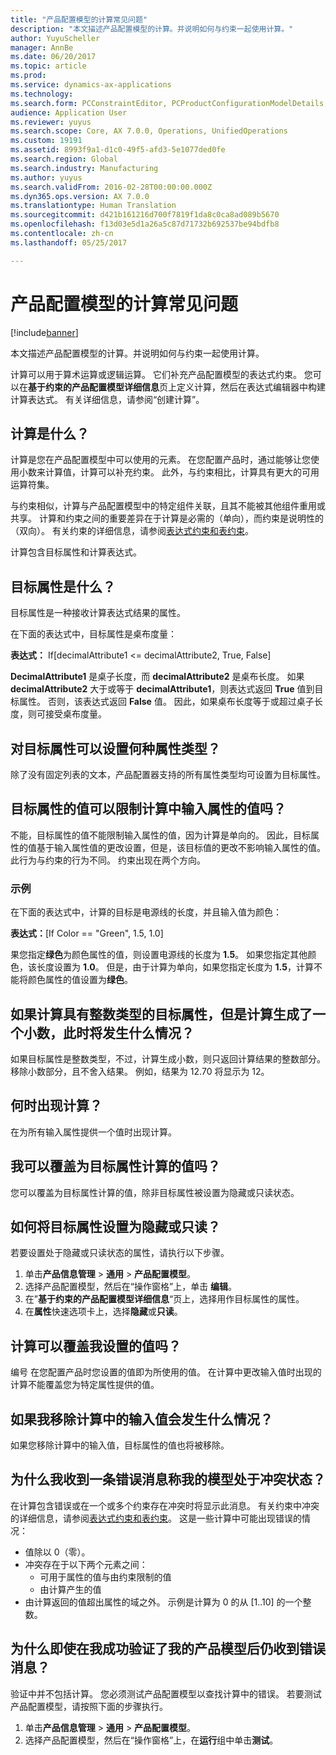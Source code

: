 ```yaml
---
title: "产品配置模型的计算常见问题"
description: "本文描述产品配置模型的计算。并说明如何与约束一起使用计算。"
author: YuyuScheller
manager: AnnBe
ms.date: 06/20/2017
ms.topic: article
ms.prod: 
ms.service: dynamics-ax-applications
ms.technology: 
ms.search.form: PCConstraintEditor, PCProductConfigurationModelDetails, PCRuntimeConfigurator
audience: Application User
ms.reviewer: yuyus
ms.search.scope: Core, AX 7.0.0, Operations, UnifiedOperations
ms.custom: 19191
ms.assetid: 8993f9a1-d1c0-49f5-afd3-5e1077ded0fe
ms.search.region: Global
ms.search.industry: Manufacturing
ms.author: yuyus
ms.search.validFrom: 2016-02-28T00:00:00.000Z
ms.dyn365.ops.version: AX 7.0.0
ms.translationtype: Human Translation
ms.sourcegitcommit: d421b161216d700f7819f1da8c0ca8ad089b5670
ms.openlocfilehash: f13d03e5d1a26a5c87d71732b692537be94bdfb8
ms.contentlocale: zh-cn
ms.lasthandoff: 05/25/2017

---
```


# <a name="calculations-for-product-configuration-models-faq"></a>产品配置模型的计算常见问题

[!include[banner](../includes/banner.md)]


本文描述产品配置模型的计算。并说明如何与约束一起使用计算。

计算可以用于算术运算或逻辑运算。 它们补充产品配置模型的表达式约束。 您可以在**基于约束的产品配置模型详细信息**页上定义计算，然后在表达式编辑器中构建计算表达式。 有关详细信息，请参阅“创建计算”。

## <a name="what-is-a-calculation"></a>计算是什么？
计算是您在产品配置模型中可以使用的元素。 在您配置产品时，通过能够让您使用小数来计算值，计算可以补充约束。 此外，与约束相比，计算具有更大的可用运算符集。  

与约束相似，计算与产品配置模型中的特定组件关联，且其不能被其他组件重用或共享。 计算和约束之间的重要差异在于计算是必需的（单向），而约束是说明性的（双向）。 有关约束的详细信息，请参阅[表达式约束和表约束](expression-constraints-table-constraints-product-configuration-models.md)。  

计算包含目标属性和计算表达式。

## <a name="what-is-a-target-attribute"></a>目标属性是什么？
目标属性是一种接收计算表达式结果的属性。  

在下面的表达式中，目标属性是桌布度量：  

**表达式：** If\[decimalAttribute1 &lt;= decimalAttribute2, True, False\]  

**DecimalAttribute1** 是桌子长度，而 **decimalAttribute2** 是桌布长度。 如果 **decimalAttribute2** 大于或等于 **decimalAttribute1**，则表达式返回 **True** 值到目标属性。 否则，该表达式返回 **False** 值。 因此，如果桌布长度等于或超过桌子长度，则可接受桌布度量。

## <a name="what-attribute-types-can-be-set-to-target-attributes"></a>对目标属性可以设置何种属性类型？
除了没有固定列表的文本，产品配置器支持的所有属性类型均可设置为目标属性。

## <a name="can-the-value-of-a-target-attribute-restrict-the-values-of-the-input-attributes-in-a-calculation"></a>目标属性的值可以限制计算中输入属性的值吗？
不能，目标属性的值不能限制输入属性的值，因为计算是单向的。 因此，目标属性的值基于输入属性值的更改设置，但是，该目标值的更改不影响输入属性的值。 此行为与约束的行为不同。 约束出现在两个方向。

### <a name="example"></a>示例

在下面的表达式中，计算的目标是电源线的长度，并且输入值为颜色：  

**表达式：**\[If Color == "Green", 1.5, 1.0\]  

果您指定**绿色**为颜色属性的值，则设置电源线的长度为 **1.5**。 如果您指定其他颜色，该长度设置为 **1.0**。 但是，由于计算为单向，如果您指定长度为 **1.5**，计算不能将颜色属性的值设置为**绿色**。

## <a name="what-happens-if-a-calculation-has-a-target-attribute-of-the-integer-type-but-a-calculation-generates-a-decimal-number"></a>如果计算具有整数类型的目标属性，但是计算生成了一个小数，此时将发生什么情况？
如果目标属性是整数类型，不过，计算生成小数，则只返回计算结果的整数部分。 移除小数部分，且不舍入结果。 例如，结果为 12.70 将显示为 12。

## <a name="when-do-calculations-occur"></a>何时出现计算？
在为所有输入属性提供一个值时出现计算。

## <a name="can-i-overwrite-the-value-that-is-calculated-for-the-target-attribute"></a>我可以覆盖为目标属性计算的值吗？
您可以覆盖为目标属性计算的值，除非目标属性被设置为隐藏或只读状态。

## <a name="how-do-i-set-a-target-attribute-as-hidden-or-readonly"></a>如何将目标属性设置为隐藏或只读？
若要设置处于隐藏或只读状态的属性，请执行以下步骤。

1.  单击**产品信息管理** &gt; **通用** &gt; **产品配置模型**。
2.  选择产品配置模型，然后在“操作窗格”上，单击 **编辑**。
3.  在”**基于约束的产品配置模型详细信息**“页上，选择用作目标属性的属性。
4.  在**属性**快速选项卡上，选择**隐藏**或**只读**。

## <a name="can-a-calculation-overwrite-the-values-that-i-set"></a>计算可以覆盖我设置的值吗？
编号 在您配置产品时您设置的值即为所使用的值。 在计算中更改输入值时出现的计算不能覆盖您为特定属性提供的值。

## <a name="what-happens-if-i-remove-an-input-value-in-a-calculation"></a>如果我移除计算中的输入值会发生什么情况？
如果您移除计算中的输入值，目标属性的值也将被移除。

## <a name="why-do-i-receive-an-error-message-that-says-that-my-model-is-in-contradiction"></a>为什么我收到一条错误消息称我的模型处于冲突状态？
在计算包含错误或在一个或多个约束存在冲突时将显示此消息。 有关约束中冲突的详细信息，请参阅[表达式约束和表约束](expression-constraints-table-constraints-product-configuration-models.md)。 这是一些计算中可能出现错误的情况：

-   值除以 0（零）。
-   冲突存在于以下两个元素之间：
    -   可用于属性的值与由约束限制的值
    -   由计算产生的值
-   由计算返回的值超出属性的域之外。 示例是计算为 0 的从 \[1..10\] 的一个整数。

## <a name="why-do-i-receive-an-error-message-even-though-i-successfully-validated-my-product-model"></a>为什么即使在我成功验证了我的产品模型后仍收到错误消息？
验证中并不包括计算。 您必须测试产品配置模型以查找计算中的错误。 若要测试产品配置模型，请按照下面的步骤执行。

1.  单击**产品信息管理** &gt; **通用** &gt; **产品配置模型**。
2.  选择产品配置模型，然后在“操作窗格”上，在**运行**组中单击**测试**。





